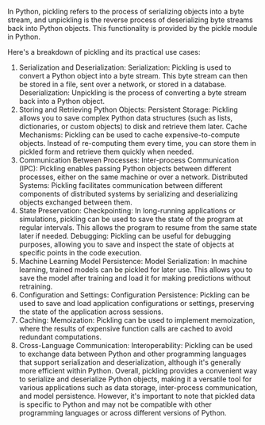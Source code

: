
In Python, pickling refers to the process of serializing objects into a byte stream, and unpickling is the reverse process of deserializing byte streams back into Python objects. This functionality is provided by the pickle module in Python.

Here's a breakdown of pickling and its practical use cases:

1. Serialization and Deserialization:
Serialization: Pickling is used to convert a Python object into a byte stream. This byte stream can then be stored in a file, sent over a network, or stored in a database.
Deserialization: Unpickling is the process of converting a byte stream back into a Python object.
2. Storing and Retrieving Python Objects:
Persistent Storage: Pickling allows you to save complex Python data structures (such as lists, dictionaries, or custom objects) to disk and retrieve them later.
Cache Mechanisms: Pickling can be used to cache expensive-to-compute objects. Instead of re-computing them every time, you can store them in pickled form and retrieve them quickly when needed.
3. Communication Between Processes:
Inter-process Communication (IPC): Pickling enables passing Python objects between different processes, either on the same machine or over a network.
Distributed Systems: Pickling facilitates communication between different components of distributed systems by serializing and deserializing objects exchanged between them.
4. State Preservation:
Checkpointing: In long-running applications or simulations, pickling can be used to save the state of the program at regular intervals. This allows the program to resume from the same state later if needed.
Debugging: Pickling can be useful for debugging purposes, allowing you to save and inspect the state of objects at specific points in the code execution.
5. Machine Learning Model Persistence:
Model Serialization: In machine learning, trained models can be pickled for later use. This allows you to save the model after training and load it for making predictions without retraining.
6. Configuration and Settings:
Configuration Persistence: Pickling can be used to save and load application configurations or settings, preserving the state of the application across sessions.
7. Caching:
Memoization: Pickling can be used to implement memoization, where the results of expensive function calls are cached to avoid redundant computations.
8. Cross-Language Communication:
Interoperability: Pickling can be used to exchange data between Python and other programming languages that support serialization and deserialization, although it's generally more efficient within Python.
Overall, pickling provides a convenient way to serialize and deserialize Python objects, making it a versatile tool for various applications such as data storage, inter-process communication, and model persistence. However, it's important to note that pickled data is specific to Python and may not be compatible with other programming languages or across different versions of Python.